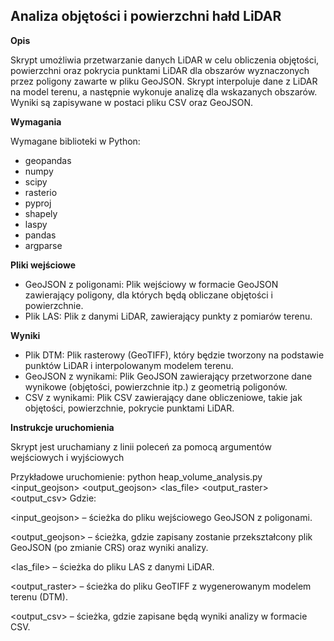 ## Analiza objętości i powierzchni hałd LiDAR
**Opis**

Skrypt umożliwia przetwarzanie danych LiDAR w celu obliczenia objętości, powierzchni oraz pokrycia punktami LiDAR dla obszarów wyznaczonych przez poligony zawarte w pliku GeoJSON. Skrypt interpoluje dane z LiDAR na model terenu, a następnie wykonuje analizę dla wskazanych obszarów. Wyniki są zapisywane w postaci pliku CSV oraz GeoJSON.

**Wymagania**

Wymagane biblioteki w Python:

- geopandas
- numpy
- scipy
- rasterio
- pyproj
- shapely
- laspy
- pandas
- argparse

**Pliki wejściowe**

- GeoJSON z poligonami: Plik wejściowy w formacie GeoJSON zawierający poligony, dla których będą obliczane objętości i powierzchnie.
- Plik LAS: Plik z danymi LiDAR, zawierający punkty z pomiarów terenu.

**Wyniki**
- Plik DTM: Plik rasterowy (GeoTIFF), który będzie tworzony na podstawie punktów LiDAR i interpolowanym modelem terenu.
- GeoJSON z wynikami: Plik GeoJSON zawierający przetworzone dane wynikowe (objętości, powierzchnie itp.) z geometrią poligonów.
- CSV z wynikami: Plik CSV zawierający dane obliczeniowe, takie jak objętości, powierzchnie, pokrycie punktami LiDAR.

**Instrukcje uruchomienia**

Skrypt jest uruchamiany z linii poleceń za pomocą argumentów wejściowych i wyjściowych

Przykładowe uruchomienie:
python heap_volume_analysis.py <input_geojson> <output_geojson> <las_file> <output_raster> <output_csv> 
Gdzie:

<input_geojson> – ścieżka do pliku wejściowego GeoJSON z poligonami.

<output_geojson> – ścieżka, gdzie zapisany zostanie przekształcony plik GeoJSON (po zmianie CRS) oraz wyniki analizy.

<las_file> – ścieżka do pliku LAS z danymi LiDAR.

<output_raster> – ścieżka do pliku GeoTIFF z wygenerowanym modelem terenu (DTM).

<output_csv> – ścieżka, gdzie zapisane będą wyniki analizy w formacie CSV.
